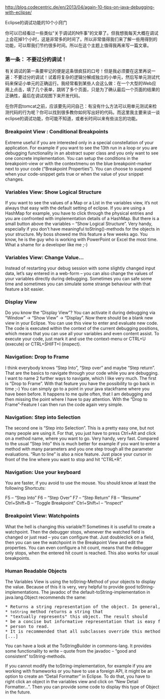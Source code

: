 http://blog.codecentric.de/en/2013/04/again-10-tips-on-java-debugging-with-eclipse/

Eclipse的调试功能的10个小窍门

你可以已经看过一些类似“关于调试的N件事”的文章了。但我想我每天大概在调试上会花掉1个小时，这是非常多的时间了。所以非常值得我们来了解一些用得到的功能，可以帮我们节约很多时间。所以在这个主题上值得我再来写一篇文章。

### 第一条： 不要过分的调试！

有关调试的第一条要牢记的便是这条很疯狂的口号！但是我必须要在这里再说一遍：不要过分的调试！试着将复杂的逻辑分解成独立的小单元，然后写单元测试代码来保证小单元的正确运行。我经常看到某些人会这么做：在一个大型的Web应用上点击，填了几个表单，跳转了多个页面，只是为了确认最后一个页面的结果的正确性，最后在调试视图下来开发代码。

在你开启tomcat之前，应该要先问问自己：有没有什么方法可以用单元测试来检测代码的行为呢？你可以找到很多教你如何写出好的代码。而这里我主要来谈一谈eclipse的调试功能，你可能不知道，或者长时间以来有些淡忘的功能。

### Breakpoint View : Conditional Breakpoints

Extreme useful if you are interested only in a special constellation of your application. For example if you want to see the 13th run in a loop or you are debugging functionality in an abstract super class and you only want to see one concrete implementation. You can setup the conditions in the breakpoint-view or with the contextmenu on the blue breakpoint-marker next to your code (“Breakpoint Properties”). You can choose to suspend when your code-snippet gets true or when the value of your snippet changes.

### Variables View: Show Logical Structure

If you want to see the values of a Map or a List in the variables view, it’s not always that easy with the default setting of eclipse. If you are using a HashMap for example, you have to click through the physical entries and you are confronted with implementation details of a HashMap. But there is a small button above the variables – “Show Logical Structure”. Very handy, especially if you don’t have meaningful toString()-methods for the objects in your structure. My boss showed me this feature a few weeks ago. You know, he is the guy who is working with PowerPoint or Excel the most time. What a shame for a developer like me ;-)

### Variables View: Change Value…

Instead of restarting your debug session with some slightly changed input data, let’s say entered in a web-form – you can also change the values of your variables directly during debugging. Sometimes you can safe some time and sometimes you can simulate some strange behaviour with that feature a bit easier.

### Display View

Do you know the “Display View”? You can activate it during debugging via “Window” -> “Show View” -> “Display”. Now there should be a blank new view in your Eclipse. You can use this view to enter and evaluate new code. The code is executed within the context of the current debugging positions, which means that you can use all your variables and even content assist. To execute your code, just mark it and use the context-menu or CTRL+U (execute) or CTRL+SHIFT+I (inspect).
 
### Navigation: Drop to Frame

I think everybody knows “Step Into”, “Step over” and maybe “Step return”. That are the basics to navigate through your code while you are debugging. I want to name 2 further ways to navigate, which I like very much. The first is “Drop to Frame”. With that feature you have the possibility to go back in time ;-) You can simply go to a point in your java stackframe where you have been before. It happens to me quite often, that I am debugging and then missing the point where I have to pay attention. With the “Drop to Frame”-Feature I can then run the code again very simple.

### Navigation: Step into Selection

The second one is “Step into Selection”. This is a pretty easy one, but not many people are using it. For that, you just have to press Ctrl+Alt and click on a method name, where you want to go. Very handy, very fast. Compared to the usual “Step Into” this is much better for example if you want to enter a method with many parameters and you one step trough all the parameter evaluations. “Run to line” is also a nice feature. Just place your cursor in front of the line where you want to stop and hit “CTRL+R”.
 

### Navigation: Use your keyboard
You are faster, if you avoid to use the mouse. You should know at least the following Shortcuts:

F5 – “Step Into”
F6 – “Step Over”
F7 – “Step Return”
F8 – “Resume”
Ctrl+Shift+B – “Toggle Breakpoint”
Ctrl+Shift+I – “Inspect”

### Breakpoint View: Watchpoints

What the hell is changing this variable?! Sometimes it is usefull to create a watchpoint. Then the debugger stops, whenever the watched field is changed or just read – you can configure that. Just doubleclick on a field, then you can see the watchpoint in the Breakpoint View and edit the properties. You can even configure a hit count, means that the debugger only stops, when the entered hit count is reached. This also works for usual breakpoints.
 
### Human Readable Objects

The Variables View is using the toString-Method of your objects to display the value. Because of this it is very, very helpful
to provide good toString-implementations. The javadoc of the default-toString-implementation in java.lang.Object recommends the same:

<pre>
* Returns a string representation of the object. In general, the
* <code>toString</code> method returns a string that
* "textually represents" this object. The result should
* be a concise but informative representation that is easy for a
* person to read.
* It is recommended that all subclasses override this method.
[...]
</pre>

You can have a look at the ToStringBuilder in commons-lang. It provides some functionality to write – quote from the javadoc – “good and consistent” toString-methods.

If you cannot modify the toString-implementation, for example if you are working with frameworks or you have to use a foreign API, it might be an option to create an “Detail Formatter” in Eclipse. To do that, you have to right click an object in the variables view and click on “New Detail Formatter…”. Then you can provide some code to display this type of Object in the future.
